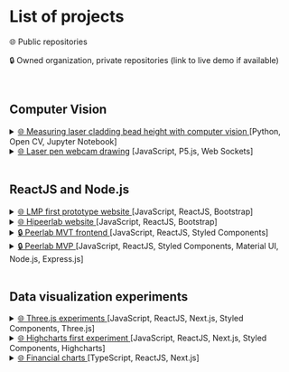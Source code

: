 # List of projects

🌐 Public repositories

🔒 Owned organization, private repositories (link to live demo if available)

<br/>

## Computer Vision

<details>
  
  <summary><a href="https://github.com/amaralc/projeto-visao-computacional">🌐 Measuring laser cladding bead height with computer vision </a>[Python, Open CV, Jupyter Notebook]</summary>

  Description: Create 3D profiles of metal beads by measuring bead heights using classical computer vision algorithms to analyse images.

  <img src="https://raw.githubusercontent.com/amaralc/projeto-visao-computacional/master/doc/summary.png"/>

</details>

<details>
  
  <summary><a href="https://github.com/amaralc/laser-pen">🌐 Laser pen webcam drawing</a> [JavaScript, P5.js, Web Sockets]</summary>

  Description: Use webcam video to draw simple profiles using a laser pointer and transmit the same image to different clients using sockets.

  Technology: JavaScript, P5.js, Web Sockets

  <img src="https://raw.githubusercontent.com/amaralc/laser-pen/master/doc/img/caneca.JPG"/>

</details>

<br/>

## ReactJS and Node.js

<details>

  <details>
    <summary>2022 - 🌐 Module Federation Expermiments</summary>
    [Public Repository](https://github.com/amaralc/module-federation-experiments)
    Description: Expermienting with module federation and next-js, SSR, SSG and CSR.
  </details>
  <summary><a href="https://4ih6h.csb.app/">🌐 LMP first prototype website </a>[JavaScript, ReactJS, Bootstrap]</summary>
    [Private Repository](https://github.com/peerlab-devs/peerlab-platform-fe-mvt-dev)
    Description: Test simple website concept to substitute current deprecated laboratory website.
    <img src="https://trello-attachments.s3.amazonaws.com/5d2cc481402a708bf57152ff/5d56ebb75be1972a8479b086/7c93d35ff7b1a24f04ac84819aa554dc/image.png"/>
  </details>

  <details> 
    <summary><a href="https://www.hipeerlab.info/">🌐 Hipeerlab website </a>[JavaScript, ReactJS, Bootstrap]</summary>
    [Public Repository](https://github.com/amaralc/hipeerlab-platform-fe)
    Description: Lead the development of website to document activity of hipeerlab volunteers during the first six months of Covid-19 pandemic, in Florianópolis, SC, Brazil.
    Developers: Alan Christian, Arthur Della Favera, Bruno Weber, Rafael Lehmkuhl, Luam G. Maul e Calil Amaral.
    <img src="https://trello-attachments.s3.amazonaws.com/5e7d5e472b10ec11bd5735b3/5e7d5e472b10ec11bd5735c4/1e0fc37920c1ba2eeab2067b2e13e723/image.png"/>
  </details>

<details>
  
  <summary><a href="https://eloquent-bartik-1ded97.netlify.app/">🔒 Peerlab MVT frontend </a>[JavaScript, ReactJS, Styled Components]</summary>

  [Repository](https://github.com/peerlab-devs/peerlab-platform-fe-mvt-dev)

  [Figma Design](https://www.figma.com/file/jgNyQtxdZTU47Fh6O0VJol/peerLab-%2F-MVP-encontrar-e-solicitar-servi%C3%A7o-ou-recurso?node-id=0%3A1)

  Description: Develop minimum viable test concept of platform to be used during evaluation of business hipothesis through user testing and interviews.

  <img src="https://trello-attachments.s3.amazonaws.com/6019b431aa840f4bd206db4d/600x317/ba6ea83e5ba20a3df1b76d2a850776ce/image.png"/>

</details>

<details>
  
  <summary><a href="https://peerlab.com.br">🔒 Peerlab MVP </a>[JavaScript, ReactJS, Styled Components, Material UI, Node.js, Express.js]</summary>

  [Front end repository](https://github.com/peerlab-devs/peerlab-platform-fe-mvp-dev)

  [Back end repository](https://github.com/peerlab-devs/peerlab-platform-api-mvp-dev)

  Description: Lead the development of functional concept of platform to be used by first paying clients. Project fetches data from node backend (with postgres) and google sheets.

  <img src="https://trello-attachments.s3.amazonaws.com/5df3a9d74458ba69cb17da40/5edd961be75fe6385c2a8e3a/f790101cd92c11813e394c1eb9c7498a/image.png"/>

</details>

<br/>

## Data visualization experiments

<details>
  
  <summary><a href="https://next-react-three-fiber-js.vercel.app/react-three-fiber/examples/move-an-object">🌐 Three.js experiments </a>[JavaScript, ReactJS, Next.js, Styled Components, Three.js]</summary>

  [Repository](https://github.com/amaralc/next-react-three-fiber-js)

  Description: Move objects in 3D space using Three.js library.

  <img src="https://trello-attachments.s3.amazonaws.com/5e0e424b5803be3e83a070b4/600x352/d132efba89e62b804a1c7d02f21defff/image.png"/>

</details>

<details>
  
  <summary><a href="https://next-js-highcharts.vercel.app/">🌐 Highcharts first experiment </a>[JavaScript, ReactJS, Next.js, Styled Components, Highcharts]</summary>

  [Repository](https://github.com/amaralc/next-js-highcharts)

  Description: Fetch data and show graph using highcharts.

  <img src="https://trello-attachments.s3.amazonaws.com/5e0e3e5eb067901bfaab5d62/5e0e424b5803be3e83a070b4/b84f35fb029b548f588fa9984a3a3193/image.png"/>

</details>

<details>
  
  <summary><a href="https://github.com/amaralc/financial-charts-experiment">🌐 Financial charts </a>[TypeScript, ReactJS, Next.js]</summary>

  [Repository](https://github.com/amaralc/financial-graphs-experiment)

  Description: Fetch data and plot financial charts.

</details>



<br/>






